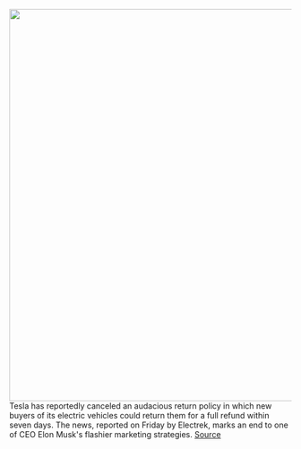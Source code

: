<img src='https://cdn.vox-cdn.com/thumbor/gyakjHSVNe6i8ca7Y3ExMOIM5d0=/0x0:2040x1360/1200x800/filters:focal(857x517:1183x843)/cdn.vox-cdn.com/uploads/chorus_image/image/67645031/acastro_180524_1777_tesla_0003.0.jpg' width='700px' /><br/>
Tesla has reportedly canceled an audacious return policy in which new buyers of its electric vehicles could return them for a full refund within seven days. The news, reported on Friday by Electrek, marks an end to one of CEO Elon Musk's flashier marketing strategies.
<a href='https://www.theverge.com/2020/10/16/21520086/tesla-full-refund-seven-day-return-policy-removed'> Source <a/>